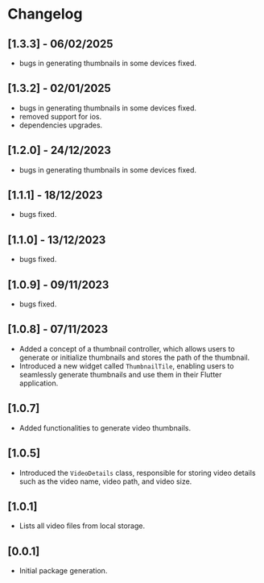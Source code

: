 # Changelog
## [1.3.3] - 06/02/2025
- bugs in generating thumbnails in some devices fixed.

## [1.3.2] - 02/01/2025
- bugs in generating thumbnails in some devices fixed.
- removed support for ios.
- dependencies upgrades.

## [1.2.0] - 24/12/2023
- bugs in generating thumbnails in some devices fixed.

## [1.1.1] - 18/12/2023
- bugs fixed.

## [1.1.0] - 13/12/2023
- bugs fixed.

## [1.0.9] - 09/11/2023
- bugs fixed.

## [1.0.8] - 07/11/2023

- Added a concept of a thumbnail controller, which allows users to generate or initialize thumbnails and stores the path of the thumbnail.
- Introduced a new widget called `ThumbnailTile`, enabling users to seamlessly generate thumbnails and use them in their Flutter application.

## [1.0.7] 

- Added functionalities to generate video thumbnails.

## [1.0.5] 

- Introduced the `VideoDetails` class, responsible for storing video details such as the video name, video path, and video size.

## [1.0.1] 

- Lists all video files from local storage.

## [0.0.1] 

- Initial package generation.

